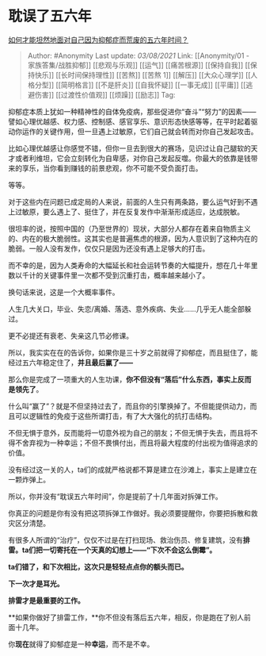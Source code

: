 # 耽误了五六年
[如何才能坦然地面对自己因为抑郁症而荒废的五六年时间？](https://www.zhihu.com/question/38984755/answer/2032093450)

> Author: #Anonymity
> Last update: *03/08/2021*
> Link: [[Anonymity/01 - 家族答集/战胜抑郁]] [[悲观与乐观]] [[运气]] [[痛苦根源]] [[保持自我]] [[保持快乐]] [[长时间保持理性]] [[苦熬]] [[苦熬 1]] [[解压]] [[大众心理学]] [[人格分型]] [[简明格言]] [[不是肝炎]] [[自我怀疑]] [[一事无成]] [[平庸]] [[逃避伤害]] [[过渡性价值观]] [[烦躁]] [[励志]]
> Tag:

抑郁症本质上犹如一种精神性的自体免疫病，那些促进你“奋斗”“努力”的因素——譬如心理优越感、权力感、控制感、感官享乐、意识形态快感等等，在平时起着驱动你运作的关键作用，但一旦遇上过敏原，它们自己就会转而对你自己发起攻击。

比如心理优越感让你感觉不错，但你一旦去到很大的赛场，见识过让自己腿软的天才或者利维坦，它会立刻转化为自卑感，对你自己发起反噬。你最大的依靠是钱带来的享乐，当你看到赚钱的前景悲观，你不可能不受负面打击。

等等。

对于这些内在问题已成定局的人来说，前面的人生只有两条路，要么运气好到不遇上过敏原，要么遇上了、挺住了，并在反复发作中渐渐形成适应，达成脱敏。

很坦率的说，按照中国的（乃至世界的）现状，大部分人都存在着来自物质主义的、内在的极大脆弱性。这其实也是普遍焦虑的根源，因为人意识到了这种内在的脆弱。一般人没有发作，仅仅只是因为还没有遇上足够大的打击。

而不幸的是，因为人类寿命的大幅延长和社会运转节奏的大幅提升，想在几十年里数以千计的关键事件里一次都不受到沉重打击，概率越来越小了。

换句话来说，这是一个大概率事件。

人生几大关口，毕业、失恋/离婚、落选、意外疾病、失业……几乎无人能全部躲过。

更不必提还有衰老、失亲这几节必修课。

所以，我实实在在的告诉你，如果你是三十岁之前就得了抑郁症，而且挺住了，能经过五六年稳定住了，**并且最后赢了——**

那么你是完成了一项重大的人生功课，**你不但没有“落后”什么东西，事实上反而是领先了**。

什么叫“赢了”？就是不但坚持过去了，而且你的引擎换掉了。不但能提供动力，而且可以逻辑性的免疫于这些所谓打击，有了大大强化的抗打击结构。

不但无惧于意外，反而能将一切意外视为自己的朋友；不但无惧于失去，而且将不得不舍弃视为一种幸运；不但不畏惧付出，而且将最大程度的付出视为值得追求的价值。

没有经过这一关的人，ta们的成就严格说都不算是建立在沙滩上，事实上是建立在一颗炸弹上。

所以，你并没有“耽误五六年时间”，你是提前了十几年面对拆弹工作。

你真正的问题是你有没有把这项拆弹工作做好。我必须要提醒你，你要把拆散和救灾区分清楚。

有很多人所谓的“治疗”，仅仅不过是在打扫现场、救治伤员、修复建筑，没有**排雷。ta们把一切寄托在一个天真的幻想上——“下次不会这么倒霉”。**

**ta们错了，和下次相比，这次只是轻轻点点你的额头而已。**

**下一次才是耳光。**

**排雷才是最重要的工作。**

**如果你做好了排雷工作，**你不但没有落后五六年，相反，你是跑在了别人前面十几年。

你**现在**就得了抑郁症是一种**幸运**，而不是不幸。
